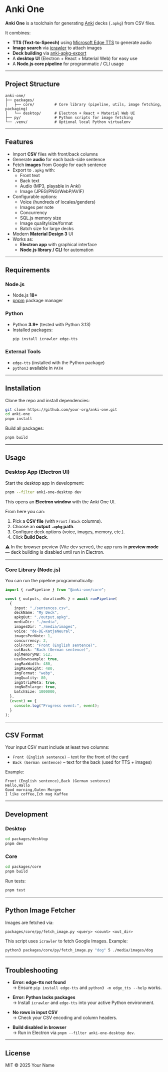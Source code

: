 # Anki One

**Anki One** is a toolchain for generating [Anki](https://apps.ankiweb.net/) decks (`.apkg`) from CSV files.  

It combines:

- **TTS (Text-to-Speech)** using [Microsoft Edge TTS](https://pypi.org/project/edge-tts/) to generate audio
- **Image search** via [icrawler](https://pypi.org/project/icrawler/) to attach images
- **Deck building** via [anki-apkg-export](https://www.npmjs.com/package/anki-apkg-export)
- A **desktop UI** (Electron + React + Material Web) for easy use
- A **Node.js core pipeline** for programmatic / CLI usage

---

## Project Structure

```
anki-one/
├── packages/
│   ├── core/         # Core library (pipeline, utils, image fetching, packaging)
│   └── desktop/      # Electron + React + Material Web UI
├── py/               # Python scripts for image fetching
└── .venv/            # Optional local Python virtualenv
```

---

## Features

- Import **CSV** files with front/back columns
- Generate **audio** for each back-side sentence
- Fetch **images** from Google for each sentence
- Export to `.apkg` with:
  - Front text
  - Back text
  - Audio (MP3, playable in Anki)
  - Image (JPEG/PNG/WebP/AVIF)
- Configurable options:
  - Voice (hundreds of locales/genders)
  - Images per note
  - Concurrency
  - SQL.js memory size
  - Image quality/size/format
  - Batch size for large decks
- Modern **Material Design 3** UI
- Works as:
  - **Electron app** with graphical interface
  - **Node.js library / CLI** for automation

---

## Requirements

### Node.js
- Node.js **18+**
- [pnpm](https://pnpm.io/) package manager

### Python
- Python **3.9+** (tested with Python 3.13)
- Installed packages:
  ```bash
  pip install icrawler edge-tts
  ```

### External Tools
- `edge-tts` (installed with the Python package)
- `python3` available in `PATH`

---

## Installation

Clone the repo and install dependencies:

```bash
git clone https://github.com/your-org/anki-one.git
cd anki-one
pnpm install
```

Build all packages:

```bash
pnpm build
```

---

## Usage

### Desktop App (Electron UI)

Start the desktop app in development:

```bash
pnpm --filter anki-one-desktop dev
```

This opens an **Electron window** with the Anki One UI.  

From here you can:

1. Pick a **CSV file** (with `Front` / `Back` columns).
2. Choose an **output `.apkg` path**.
3. Configure deck options (voice, images, memory, etc.).
4. Click **Build Deck**.

⚠️ In the browser preview (Vite dev server), the app runs in **preview mode** — deck building is disabled until run in Electron.

---

### Core Library (Node.js)

You can run the pipeline programmatically:

```ts
import { runPipeline } from "@anki-one/core";

const { outputs, durationMs } = await runPipeline(
  {
    input: "./sentences.csv",
    deckName: "My Deck",
    apkgOut: "./output.apkg",
    mediaDir: "./media",
    imagesDir: "./media/images",
    voice: "de-DE-KatjaNeural",
    imagesPerNote: 1,
    concurrency: 2,
    colFront: "Front (English sentence)",
    colBack: "Back (German sentence)",
    sqlMemoryMB: 512,
    useDownsample: true,
    imgMaxWidth: 480,
    imgMaxHeight: 480,
    imgFormat: "webp",
    imgQuality: 80,
    imgStripMeta: true,
    imgNoEnlarge: true,
    batchSize: 1000000,
  },
  (event) => {
    console.log("Progress event:", event);
  }
);
```

---

## CSV Format

Your input CSV must include at least two columns:

- `Front (English sentence)` – text for the front of the card
- `Back (German sentence)` – text for the back (used for TTS + images)

Example:

```csv
Front (English sentence),Back (German sentence)
Hello,Hallo
Good morning,Guten Morgen
I like coffee,Ich mag Kaffee
```

---

## Development

### Desktop

```bash
cd packages/desktop
pnpm dev
```

### Core

```bash
cd packages/core
pnpm build
```

Run tests:

```bash
pnpm test
```

---

## Python Image Fetcher

Images are fetched via:

```
packages/core/py/fetch_image.py <query> <count> <out_dir>
```

This script uses `icrawler` to fetch Google Images. Example:

```bash
python3 packages/core/py/fetch_image.py "dog" 5 ./media/images/dog
```

---

## Troubleshooting

- **Error: edge-tts not found**  
  → Ensure `pip install edge-tts` and `python3 -m edge_tts --help` works.

- **Error: Python lacks packages**  
  → Install `icrawler` and `edge-tts` into your active Python environment.

- **No rows in input CSV**  
  → Check your CSV encoding and column headers.

- **Build disabled in browser**  
  → Run in Electron via `pnpm --filter anki-one-desktop dev`.

---

## License

MIT © 2025 Your Name
